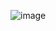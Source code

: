 ![image](https://user-images.githubusercontent.com/92262191/206867727-8b959c88-ca59-469e-b76a-2e99654e9af6.png)
